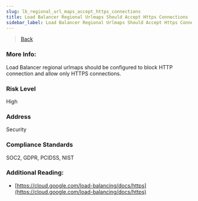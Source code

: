 ```yaml
---
slug: lb_regional_url_maps_accept_https_connections
title: Load Balancer Regional Urlmaps Should Accept Https Connections
sidebar_label: Load Balancer Regional Urlmaps Should Accept Https Connections
---
```

> [Back](../../gcploadbalancermonitoring)

### More Info:
Load Balancer regional urlmaps should be configured to block HTTP connection and allow only HTTPS connections.

### Risk Level
High

### Address
Security

### Compliance Standards
SOC2, GDPR, PCIDSS, NIST

### Additional Reading:
- [https://cloud.google.com/load-balancing/docs/https](https://cloud.google.com/load-balancing/docs/https) 
